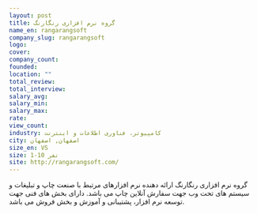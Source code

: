 ```yaml
---
layout: post
title: گروه نرم افزاری رنگارنگ
name_en: rangarangsoft
company_slug: rangarangsoft
logo: 
cover: 
company_count:
founded:
location: ""
total_review: 
total_interview: 
salary_avg: 
salary_min: 
salary_max: 
rate: 
view_count: 
industry: کامپیوتر، فناوری اطلاعات و اینترنت
city: اصفهان, اصفهان
size_en: VS
size: 1-10 نفر
site: http://rangarangsoft.com/
---
```


گروه نرم افزاری رنگارنگ ارائه دهنده نرم افزارهای مرتبط با صنعت چاپ و تبلیغات و سیستم های تحت وب جهت سفارش آنلاین چاپ می باشد. دارای بخش های فنی جهت توسعه نرم افزار، پشتیبانی و آموزش و بخش فروش می باشد.

